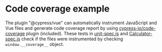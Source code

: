 # Code coverage example

The plugin "@cypress/vue" can automatically instrument JavaScript and Vue files and generate code coverage report by using [cypress-io/code-coverage](https://github.com/cypress-io/code-coverage) plugin (included). These tests in [unit-spec.js](unit-spec.js) and [Calculator-spec.js](Calculator-spec.js) check if the files were instrumented by checking `window.__coverage__` object.
